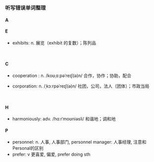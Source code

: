 ### 听写错误单词整理

#### A

#### E
 - exhibits: n.
展览（exhibit 的复数）；陈列品
<br />

#### C
 - cooperation : n. /koʊˌɑːpəˈreɪʃ(ə)n/
合作，协作；协助，配合

 - corporation: n. /ˌkɔːrpəˈreɪʃ(ə)n/
社团，公司，法人（团体）；市政当局
<br />

#### H
 - harmoniously: adv. /hɑːrˈmoʊniəsli/
和谐地；调和地

#### P
 - personnel: n.
 人事, 人事部门, personnel manager: 人事经理, 注意和Personal的区别
 - prefer: v 更喜爱, 偏爱, prefer doing sth